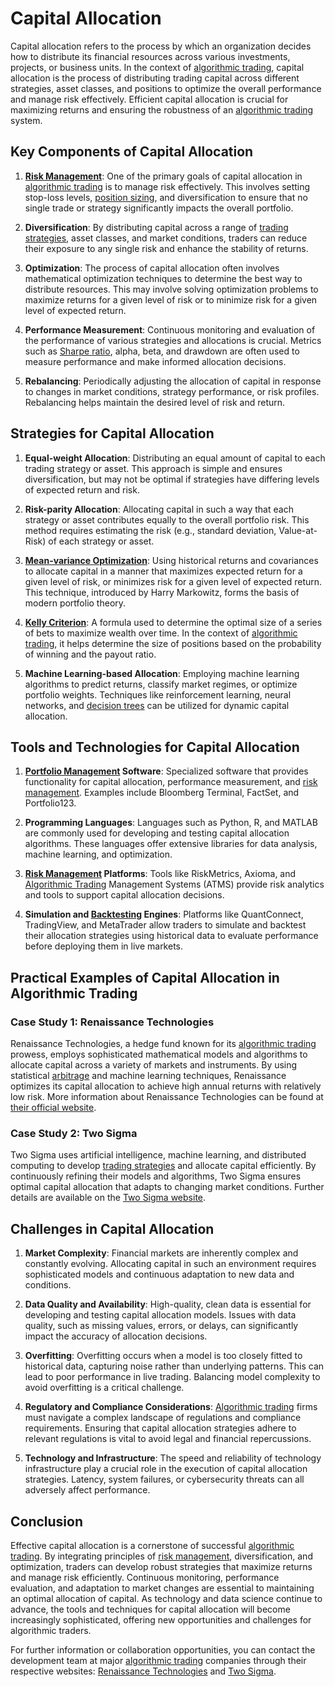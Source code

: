 # Capital Allocation

Capital allocation refers to the process by which an organization decides how to distribute its financial resources across various investments, projects, or business units. In the context of [algorithmic trading](../a/algorithmic_trading.md), capital allocation is the process of distributing trading capital across different strategies, asset classes, and positions to optimize the overall performance and manage risk effectively. Efficient capital allocation is crucial for maximizing returns and ensuring the robustness of an [algorithmic trading](../a/algorithmic_trading.md) system.

## Key Components of Capital Allocation

1. **[Risk Management](../r/risk_management.md)**: One of the primary goals of capital allocation in [algorithmic trading](../a/algorithmic_trading.md) is to manage risk effectively. This involves setting stop-loss levels, [position sizing](../p/position_sizing.md), and diversification to ensure that no single trade or strategy significantly impacts the overall portfolio.

2. **Diversification**: By distributing capital across a range of [trading strategies](../t/trading_strategies.md), asset classes, and market conditions, traders can reduce their exposure to any single risk and enhance the stability of returns.

3. **Optimization**: The process of capital allocation often involves mathematical optimization techniques to determine the best way to distribute resources. This may involve solving optimization problems to maximize returns for a given level of risk or to minimize risk for a given level of expected return.

4. **Performance Measurement**: Continuous monitoring and evaluation of the performance of various strategies and allocations is crucial. Metrics such as [Sharpe ratio](../s/sharpe_ratio.md), alpha, beta, and drawdown are often used to measure performance and make informed allocation decisions.

5. **Rebalancing**: Periodically adjusting the allocation of capital in response to changes in market conditions, strategy performance, or risk profiles. Rebalancing helps maintain the desired level of risk and return.

## Strategies for Capital Allocation

1. **Equal-weight Allocation**: Distributing an equal amount of capital to each trading strategy or asset. This approach is simple and ensures diversification, but may not be optimal if strategies have differing levels of expected return and risk.

2. **Risk-parity Allocation**: Allocating capital in such a way that each strategy or asset contributes equally to the overall portfolio risk. This method requires estimating the risk (e.g., standard deviation, Value-at-Risk) of each strategy or asset.

3. **[Mean-variance Optimization](../m/mean-variance_optimization.md)**: Using historical returns and covariances to allocate capital in a manner that maximizes expected return for a given level of risk, or minimizes risk for a given level of expected return. This technique, introduced by Harry Markowitz, forms the basis of modern portfolio theory.

4. **[Kelly Criterion](../k/kelly_criterion.md)**: A formula used to determine the optimal size of a series of bets to maximize wealth over time. In the context of [algorithmic trading](../a/algorithmic_trading.md), it helps determine the size of positions based on the probability of winning and the payout ratio.

5. **Machine Learning-based Allocation**: Employing machine learning algorithms to predict returns, classify market regimes, or optimize portfolio weights. Techniques like reinforcement learning, neural networks, and [decision trees](../d/decision_trees.md) can be utilized for dynamic capital allocation.

## Tools and Technologies for Capital Allocation

1. **[Portfolio Management](../p/portfolio_management.md) Software**: Specialized software that provides functionality for capital allocation, performance measurement, and [risk management](../r/risk_management.md). Examples include Bloomberg Terminal, FactSet, and Portfolio123.

2. **Programming Languages**: Languages such as Python, R, and MATLAB are commonly used for developing and testing capital allocation algorithms. These languages offer extensive libraries for data analysis, machine learning, and optimization.

3. **[Risk Management](../r/risk_management.md) Platforms**: Tools like RiskMetrics, Axioma, and [Algorithmic Trading](../a/algorithmic_trading.md) Management Systems (ATMS) provide risk analytics and tools to support capital allocation decisions.

4. **Simulation and [Backtesting](../b/backtesting.md) Engines**: Platforms like QuantConnect, TradingView, and MetaTrader allow traders to simulate and backtest their allocation strategies using historical data to evaluate performance before deploying them in live markets.

## Practical Examples of Capital Allocation in Algorithmic Trading

### Case Study 1: Renaissance Technologies

Renaissance Technologies, a hedge fund known for its [algorithmic trading](../a/algorithmic_trading.md) prowess, employs sophisticated mathematical models and algorithms to allocate capital across a variety of markets and instruments. By using statistical [arbitrage](../a/arbitrage.md) and machine learning techniques, Renaissance optimizes its capital allocation to achieve high annual returns with relatively low risk. More information about Renaissance Technologies can be found at [their official website](https://www.rentec.com).

### Case Study 2: Two Sigma

Two Sigma uses artificial intelligence, machine learning, and distributed computing to develop [trading strategies](../t/trading_strategies.md) and allocate capital efficiently. By continuously refining their models and algorithms, Two Sigma ensures optimal capital allocation that adapts to changing market conditions. Further details are available on the [Two Sigma website](https://www.twosigma.com).

## Challenges in Capital Allocation

1. **Market Complexity**: Financial markets are inherently complex and constantly evolving. Allocating capital in such an environment requires sophisticated models and continuous adaptation to new data and conditions.

2. **Data Quality and Availability**: High-quality, clean data is essential for developing and testing capital allocation models. Issues with data quality, such as missing values, errors, or delays, can significantly impact the accuracy of allocation decisions.

3. **Overfitting**: Overfitting occurs when a model is too closely fitted to historical data, capturing noise rather than underlying patterns. This can lead to poor performance in live trading. Balancing model complexity to avoid overfitting is a critical challenge.

4. **Regulatory and Compliance Considerations**: [Algorithmic trading](../a/algorithmic_trading.md) firms must navigate a complex landscape of regulations and compliance requirements. Ensuring that capital allocation strategies adhere to relevant regulations is vital to avoid legal and financial repercussions.

5. **Technology and Infrastructure**: The speed and reliability of technology infrastructure play a crucial role in the execution of capital allocation strategies. Latency, system failures, or cybersecurity threats can all adversely affect performance.

## Conclusion

Effective capital allocation is a cornerstone of successful [algorithmic trading](../a/algorithmic_trading.md). By integrating principles of [risk management](../r/risk_management.md), diversification, and optimization, traders can develop robust strategies that maximize returns and manage risk efficiently. Continuous monitoring, performance evaluation, and adaptation to market changes are essential to maintaining an optimal allocation of capital. As technology and data science continue to advance, the tools and techniques for capital allocation will become increasingly sophisticated, offering new opportunities and challenges for algorithmic traders.

For further information or collaboration opportunities, you can contact the development team at major [algorithmic trading](../a/algorithmic_trading.md) companies through their respective websites: [Renaissance Technologies](https://www.rentec.com) and [Two Sigma](https://www.twosigma.com).